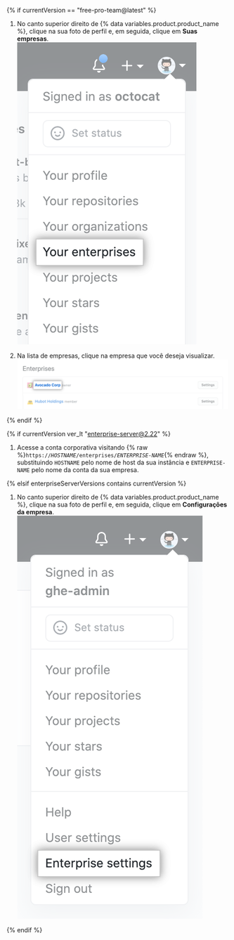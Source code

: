 {% if currentVersion == "free-pro-team@latest" %}

1. No canto superior direito de {% data variables.product.product_name %}, clique na sua foto de perfil e, em seguida, clique em **Suas empresas**. !["Suas empresas" no menu suspenso para a foto do perfil em {% data variables.product.product_name %}](/assets/images/help/enterprises/your-enterprises.png)

1. Na lista de empresas, clique na empresa que você deseja visualizar. ![Nome de uma empresa na lista das suas empresas](/assets/images/help/enterprises/your-enterprises-list.png)

{% endif %}

{% if currentVersion ver_lt "enterprise-server@2.22" %}

1. Acesse a conta corporativa visitando {% raw %}<code>https://<em>HOSTNAME</em>/enterprises/<em>ENTERPRISE-NAME</em></code>{% endraw %}, substituindo `HOSTNAME` pelo nome de host da sua instância e  `ENTERPRISE-NAME` pelo nome da conta da sua empresa.

{% elsif enterpriseServerVersions contains currentVersion %}

1. No canto superior direito de {% data variables.product.product_name %}, clique na sua foto de perfil e, em seguida, clique em **Configurações da empresa**. !["Configurações da empresa" no menu suspenso para foto do perfil em {% data variables.product.product_name %}](/assets/images/enterprise/settings/enterprise-settings.png)

{% endif %}
